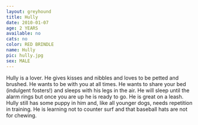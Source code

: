 ```yaml
---
layout: greyhound
title: Hully
date: 2010-01-07
age: 2 YEARS
available: no
cats: no
color: RED BRINDLE
name: Hully
pic: hully.jpg
sex: MALE
---
```


Hully is a lover. He gives kisses and nibbles and loves to be petted and brushed. He wants to be with you at all times.
He wants to share your bed (indulgent fosters!) and sleeps with his legs in the air. He will sleep until the alarm rings
but once you are up he is ready to go. He is great on a leash. Hully still has some puppy in him and, like all younger
dogs, needs repetition in training. He is learning not to counter surf and that baseball hats are not for chewing.
